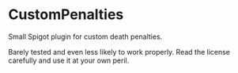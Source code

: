 # CustomPenalties
Small Spigot plugin for custom death penalties. 

Barely tested and even less likely to work properly. Read the license carefully and use it at your own peril.
